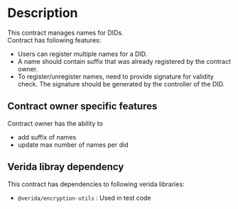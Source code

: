 # Description
This contract manages names for DIDs. <br>
Contract has following features:
- Users can register multiple names for a DID.
- A name should contain suffix that was already registered by the contract owner.
- To register/unregister names, need to provide signature for validity check. The signature should be generated by the controller of the DID.

## Contract owner specific features
Contract owner has the ability to
- add suffix of names
- update max number of names per did

## Verida libray dependency
This contract has dependencies to following verida libraries:
- `@verida/encryption-utils` : Used in test code
